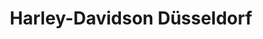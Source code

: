 ---
title: "Harley-Davidson Düsseldorf"
url: /duesseldorf/harley-davidson-duesseldorf/
shop: Motorrad
---